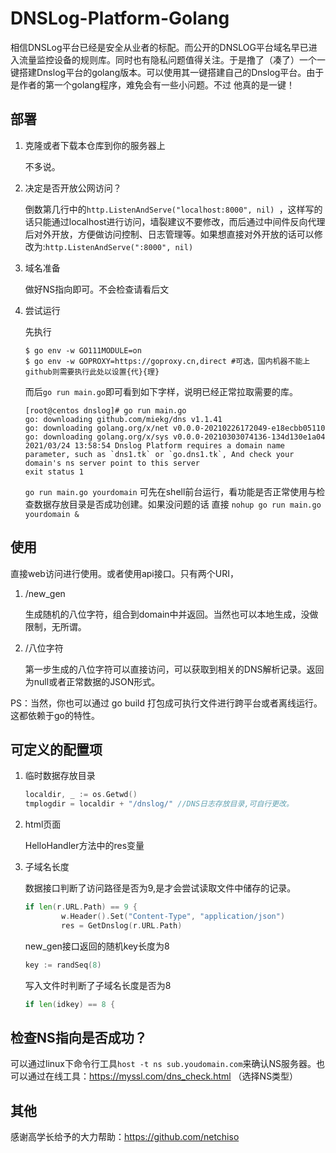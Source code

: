 # DNSLog-Platform-Golang

相信DNSLog平台已经是安全从业者的标配。而公开的DNSLOG平台域名早已进入流量监控设备的规则库。同时也有隐私问题值得关注。于是撸了（凑了）一个一键搭建Dnslog平台的golang版本。可以使用其一键搭建自己的Dnslog平台。由于是作者的第一个golang程序，难免会有一些小问题。不过 他真的是一键！

## 部署

1. 克隆或者下载本仓库到你的服务器上

   不多说。

2. 决定是否开放公网访问？

   倒数第几行中的`http.ListenAndServe("localhost:8000", nil) `，这样写的话只能通过localhost进行访问，墙裂建议不要修改，而后通过中间件反向代理后对外开放，方便做访问控制、日志管理等。如果想直接对外开放的话可以修改为:`http.ListenAndServe(":8000", nil)`

3. 域名准备

   做好NS指向即可。不会检查请看后文

4. 尝试运行


   先执行
   
   ```shell
   $ go env -w GO111MODULE=on
   $ go env -w GOPROXY=https://goproxy.cn,direct #可选，国内机器不能上github则需要执行此处以设置{代}{理}
   ```
   
   而后`go run main.go`即可看到如下字样，说明已经正常拉取需要的库。
   
   ```shell
   [root@centos dnslog]# go run main.go 
   go: downloading github.com/miekg/dns v1.1.41
   go: downloading golang.org/x/net v0.0.0-20210226172049-e18ecbb05110
   go: downloading golang.org/x/sys v0.0.0-20210303074136-134d130e1a04
   2021/03/24 13:58:54 Dnslog Platform requires a domain name parameter, such as `dns1.tk` or `go.dns1.tk`, And check your domain's ns server point to this server
   exit status 1
   ```
   
   `go run main.go yourdomain` 可先在shell前台运行，看功能是否正常使用与检查数据存放目录是否成功创建。如果没问题的话 直接 `nohup go run main.go yourdomain &`

## 使用

直接web访问进行使用。或者使用api接口。只有两个URI，

1. /new_gen

   生成随机的八位字符，组合到domain中并返回。当然也可以本地生成，没做限制，无所谓。

2. /八位字符

   第一步生成的八位字符可以直接访问，可以获取到相关的DNS解析记录。返回为null或者正常数据的JSON形式。


PS：当然，你也可以通过 go build 打包成可执行文件进行跨平台或者离线运行。这都依赖于go的特性。

## 可定义的配置项

1. 临时数据存放目录
    ```go
    localdir, _ := os.Getwd()
    tmplogdir = localdir + "/dnslog/" //DNS日志存放目录,可自行更改。
    ```

2. html页面

   HelloHandler方法中的res变量

3. 子域名长度

    数据接口判断了访问路径是否为9,是才会尝试读取文件中储存的记录。

    ```go
    if len(r.URL.Path) == 9 {
    		w.Header().Set("Content-Type", "application/json")
    		res = GetDnslog(r.URL.Path)
    ```

    new_gen接口返回的随机key长度为8

    ```go
    key := randSeq(8)
    ```

    写入文件时判断了子域名长度是否为8

    ```go
    if len(idkey) == 8 {
    ```

## 检查NS指向是否成功？

可以通过linux下命令行工具`host -t ns sub.youdomain.com`来确认NS服务器。也可以通过在线工具：https://myssl.com/dns_check.html （选择NS类型）

## 其他

感谢高学长给予的大力帮助：https://github.com/netchiso

